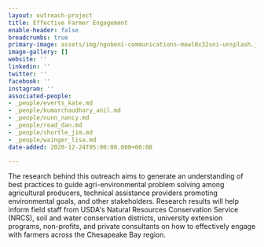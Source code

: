 ```yaml
---
layout: outreach-project
title: Effective Farmer Engagement
enable-header: false
breadcrumbs: true
primary-image: assets/img/ngobeni-communications-mowl8x32sni-unsplash.jpg
image-gallery: []
website: ''
linkedin: ''
twitter: ''
facebook: ''
instagram: ''
associated-people:
- _people/everts_kate.md
- _people/kumarchaudhary_anil.md
- _people/nunn_nancy.md
- _people/read_dan.md
- _people/shortle_jim.md
- _people/wainger_lisa.md
date-added: 2020-12-24T05:00:00.000+00:00

---
```

The research behind this outreach aims to generate an understanding of best practices to guide agri-environmental problem solving among agricultural producers, technical assistance providers promoting environmental goals, and other stakeholders. Research results will help inform field staff from USDA's Natural Resources Conservation Service (NRCS), soil and water conservation districts, university extension programs, non-profits, and private consultants on how to effectively engage with farmers across the Chesapeake Bay region.